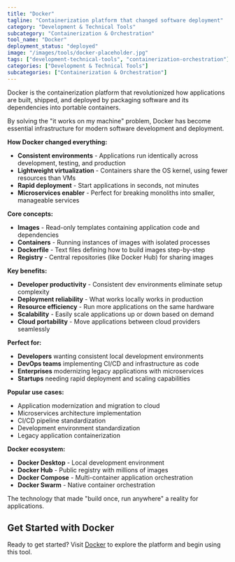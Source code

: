 ```yaml
---
title: "Docker"
tagline: "Containerization platform that changed software deployment"
category: "Development & Technical Tools"
subcategory: "Containerization & Orchestration"
tool_name: "Docker"
deployment_status: "deployed"
image: "/images/tools/docker-placeholder.jpg"
tags: ["development-technical-tools", "containerization-orchestration"]
categories: ["Development & Technical Tools"]
subcategories: ["Containerization & Orchestration"]
---
```

Docker is the containerization platform that revolutionized how applications are built, shipped, and deployed by packaging software and its dependencies into portable containers.

By solving the "it works on my machine" problem, Docker has become essential infrastructure for modern software development and deployment.

**How Docker changed everything:**
- **Consistent environments** - Applications run identically across development, testing, and production
- **Lightweight virtualization** - Containers share the OS kernel, using fewer resources than VMs
- **Rapid deployment** - Start applications in seconds, not minutes
- **Microservices enabler** - Perfect for breaking monoliths into smaller, manageable services

**Core concepts:**
- **Images** - Read-only templates containing application code and dependencies
- **Containers** - Running instances of images with isolated processes
- **Dockerfile** - Text files defining how to build images step-by-step
- **Registry** - Central repositories (like Docker Hub) for sharing images

**Key benefits:**
- **Developer productivity** - Consistent dev environments eliminate setup complexity
- **Deployment reliability** - What works locally works in production
- **Resource efficiency** - Run more applications on the same hardware
- **Scalability** - Easily scale applications up or down based on demand
- **Cloud portability** - Move applications between cloud providers seamlessly

**Perfect for:**
- **Developers** wanting consistent local development environments
- **DevOps teams** implementing CI/CD and infrastructure as code
- **Enterprises** modernizing legacy applications with microservices
- **Startups** needing rapid deployment and scaling capabilities

**Popular use cases:**
- Application modernization and migration to cloud
- Microservices architecture implementation
- CI/CD pipeline standardization
- Development environment standardization
- Legacy application containerization

**Docker ecosystem:**
- **Docker Desktop** - Local development environment
- **Docker Hub** - Public registry with millions of images
- **Docker Compose** - Multi-container application orchestration
- **Docker Swarm** - Native container orchestration

The technology that made "build once, run anywhere" a reality for applications.

## Get Started with Docker

Ready to get started? Visit [Docker](https://www.docker.com) to explore the platform and begin using this tool.